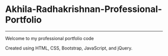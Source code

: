 # Akhila-Radhakrishnan-Professional-Portfolio
----------------------------------------------
Welcome to my professional portfolio code

Created using HTML, CSS, Bootstrap, JavaScript, and jQuery.
